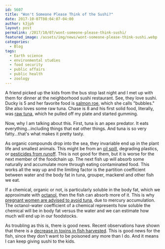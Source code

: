 ```yaml
---
id: 5607
title: "Won't Someone Please Think of the Sushi?"
date: 2017-10-07T08:04:07-04:00
author: k3jph
layout: post
permalink: /2017/10/07/wont-someone-please-think-sushi/
featured_image: /assets/img/news/wont-someone-please-think-sushi.webp
categories:
  - Blog
tags:
  - Earth science
  - environmental studies
  - food security
  - public affairs
  - public health
  - zoology
---
```

A friend picked up the kids from the bus stop last night and I met
up with them for dinner at the neighborhood sushi restaurant.  See,
they love sushi.  Ducky is 5 and her favorite food is [salmon
roe](http://www.seriouseats.com/2011/07/the-nasty-bits-salmon-roe-with-scrambled-eggs.html),
which she calls "bubbles."  She also loves some raw tuna.  Chase
is 8 and his first solid food, literally, was [raw
tuna](https://www.thespruce.com/tuna-sashimi-with-daikon-and-ginger-1300697),
which he pulled off my plate and started gumming.

Now, why I am talking about this.  First, tuna is an apex predator.
It eats everything...including things that eat other things.  And
tuna is so very fatty...that's what makes it pretty tasty.

As organic compounds drop into the sea, they invariable end up in
the plant life and smallest animals.  This might be from an [oil
spill](https://www.ajol.info/index.php/ari/article/view/40763),
degrading plastics, or [pesticides from
runoff](http://www.fao.org/docrep/w2598e/w2598e07.htm). This is not
good for them, but it is worse for the next member of the foodchain
up. The next fish up will absorb some naturally and accumulate more
through eating contaminated food.  This works all the way up and
the limiting factor is the partition coefficient between water and
the body fat in tuna, grouper, mackerel and other fish we eat.

If a chemical, organic or not, is particularly soluble in the body
fat, which we approximate with
[octanol](https://en.wikipedia.org/wiki/Octanol), then the fish can
absorb more of it.  This is why [pregnant women are advised to avoid
tuna](https://well.blogs.nytimes.com/2015/03/02/should-pregnant-women-eat-more-tuna/),
due to mercury accumulation.  The octanol-water coefficient of a
chemical represents how soluble the chemical will be in body fat
versus the water and we can estimate how much will end up in our
foodstocks.

As troubling as this is, there is good news.  Recent observations
have shown that there is a [decrease in toxins in fish
harvested](http://www.latimes.com/science/la-me-fish-toxins-20160208-story.html).
This is good news for the fish, since they don't want to be poisoned
any more than I do.  And it means I can keep giving sushi to the
kids.


